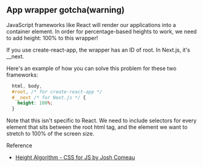 ## App wrapper gotcha(warning)

JavaScript frameworks like React will render our applications into a container element. In order for percentage-based heights to work, we need to add height: 100% to this wrapper!

If you use create-react-app, the wrapper has an ID of root. In Next.js, it's __next.

Here's an example of how you can solve this problem for these two frameworks:

```css
  html, body,
  #root, /* for create-react-app */
  #__next /* for Next.js */ {
    height: 100%;
  }
```

Note that this isn't specific to React. We need to include selectors for every element that sits between the root html tag, and the element we want to stretch to 100% of the screen size.

Reference
- [Height Algorithm - CSS for JS by Josh Comeau](https://courses.joshwcomeau.com/css-for-js/01-rendering-logic-1/11-height)
